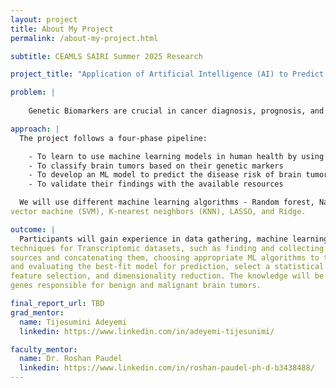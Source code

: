 ```yaml
---
layout: project
title: About My Project
permalink: /about-my-project.html

subtitle: CEAMLS SAIRI Summer 2025 Research

project_title: "Application of Artificial Intelligence (AI) to Predict Genetic Biomarkers of Brain Tumor from Transcriptomic Data Set"

problem: |
  
    Genetic Biomarkers are crucial in cancer diagnosis, prognosis, and treatment. Identifying genetic biomarkers allows for more accurate diagnosis and classification of cancer. The key issues being addressed include the high genetic variability of cancer across patients, the complexity of analyzing large-scale genomic data, and the challenge of translating research findings into practical clinical applications. Overcoming these obstacles is essential for accurately identifying biomarkers that can improve diagnosis, prognosis, and personalized treatment.

approach: |
  The project follows a four-phase pipeline:

    - To learn to use machine learning models in human health by using genomics and transcriptomic data
    - To classify brain tumors based on their genetic markers
    - To develop an ML model to predict the disease risk of brain tumors, whether they are cancerous or non-cancerous
    - To validate their findings with the available resources

  We will use different machine learning algorithms - Random forest, Naive Bayes, Support,
vector machine (SVM), K-nearest neighbors (KNN), LASSO, and Ridge.

outcome: |
  Participants will gain experience in data gathering, machine learning, and deep learning
techniques for Transcriptomic datasets, such as finding and collecting data from different
sources and concatenating them, choosing appropriate ML algorithms to train and test data,
and evaluating the best-fit model for prediction, select a statistical method for validation,
feature selection, and dimensionality reduction. The knowledge will be used to classify the
genes responsible for benign and malignant brain tumors.

final_report_url: TBD
grad_mentor:
  name: Tijesumini Adeyemi
  linkedin: https://www.linkedin.com/in/adeyemi-tijesunimi/

faculty_mentor:
  name: Dr. Roshan Paudel
  linkedin: https://www.linkedin.com/in/roshan-paudel-ph-d-b3438488/
---
```

